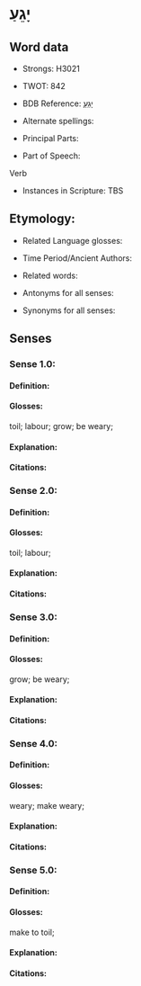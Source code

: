 # יָגֵעַ

<!-- Status: S2="NeedsEdits" -->
<!-- Lexica used for edits:   -->

## Word data

* Strongs: H3021

* TWOT: 842

* BDB Reference: [יָגֵעַ](rc://en/bdb/dict/j.ao.aa)

* Alternate spellings:

* Principal Parts:

* Part of Speech:

Verb

* Instances in Scripture: TBS

## Etymology:

* Related Language glosses:

* Time Period/Ancient Authors:

* Related words:

* Antonyms for all senses:

* Synonyms for all senses:

## Senses

### Sense 1.0:

#### Definition:

#### Glosses:

toil; labour; grow; be weary; 

#### Explanation:

#### Citations:



### Sense 2.0:

#### Definition:

#### Glosses:

toil; labour; 

#### Explanation:

#### Citations:



### Sense 3.0:

#### Definition:

#### Glosses:

grow; be weary; 

#### Explanation:

#### Citations:



### Sense 4.0:

#### Definition:

#### Glosses:

weary; make weary; 

#### Explanation:

#### Citations:



### Sense 5.0:

#### Definition:

#### Glosses:

make to toil; 

#### Explanation:

#### Citations:



